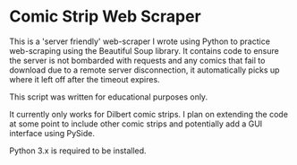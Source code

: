 # Comic Strip Web Scraper
This is a 'server friendly' web-scraper I wrote using Python to practice web-scraping using the Beautiful Soup library. It contains code to ensure the server is not bombarded with requests and any comics that fail to download due to a remote server disconnection, it automatically picks up where it left off after the timeout expires.

This script was written for educational purposes only.

It currently only works for Dilbert comic strips. I plan on extending the code at some point to include other comic strips and potentially add a GUI interface using PySide.

Python 3.x is required to be installed.
